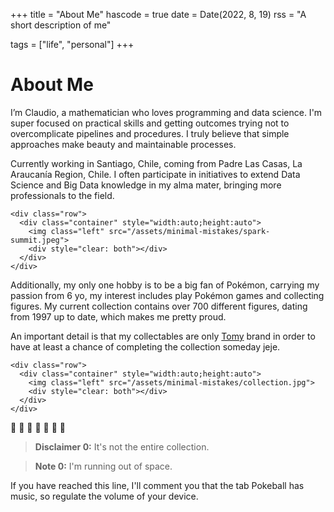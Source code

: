 +++
title = "About Me"
hascode = true
date = Date(2022, 8, 19)
rss = "A short description of me"

tags = ["life", "personal"]
+++

# About Me

I’m Claudio, a mathematician who loves programming and data science.
I'm super focused on practical skills and getting outcomes trying not to overcomplicate pipelines and procedures.
I truly believe that simple approaches make beauty and maintainable processes.

Currently working in Santiago, Chile, coming from Padre Las Casas, La Araucanía Region, Chile.
I often participate in initiatives to extend Data Science and Big Data knowledge in my alma mater,
bringing more professionals to the field.

~~~
<div class="row">
  <div class="container" style="width:auto;height:auto">
    <img class="left" src="/assets/minimal-mistakes/spark-summit.jpeg">
    <div style="clear: both"></div>
  </div>
</div>
~~~

Additionally, my only one hobby is to be a big fan of Pokémon, carrying my passion from 6 yo,
my interest includes play Pokémon games and collecting figures.
My current collection contains over 700 different figures, dating from 1997 up to date, which makes me pretty proud.

An important detail is that my collectables are only [Tomy](https://en.wikipedia.org/wiki/Tomy) brand
in order to have at least a chance of completing the collection someday jeje.

~~~
<div class="row">
  <div class="container" style="width:auto;height:auto">
    <img class="left" src="/assets/minimal-mistakes/collection.jpg">
    <div style="clear: both"></div>
  </div>
</div>
~~~
:tada: :tada: :tada: :tada: :tada: :tada: :tada:

> **Disclaimer 0:** It's not the entire collection.

> **Note 0:** I'm running out of space.

If you have reached this line, I'll comment you that the tab Pokeball has music, so regulate the volume of your device.
